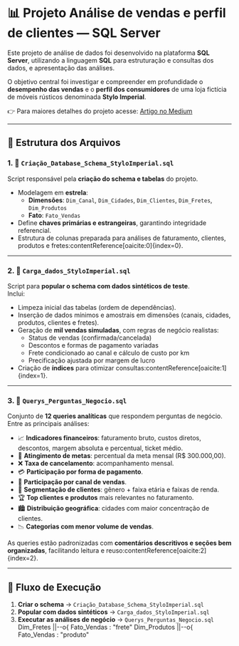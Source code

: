 # 📊 Projeto Análise de vendas e perfil de clientes — SQL Server

Este projeto de análise de dados foi desenvolvido na plataforma **SQL Server**, utilizando a linguagem **SQL** para estruturação e consultas dos dados, e apresentação das análises.  

O objetivo central foi investigar e compreender em profundidade o **desempenho das vendas** e o **perfil dos consumidores** de uma loja fictícia de móveis rústicos denominada **Stylo Imperial**.  

👉 Para maiores detalhes do projeto acesse: [Artigo no Medium](https://medium.com/@kenialara94/an%C3%A1lise-de-vendas-e-perfil-de-clientes-sqlserver-d060ef8169eb)

---

## 📂 Estrutura dos Arquivos

### 1. 📜 `Criação_Database_Schema_StyloImperial.sql`
Script responsável pela **criação do schema e tabelas** do projeto.  
- Modelagem em **estrela**:  
  - **Dimensões**: `Dim_Canal`, `Dim_Cidades`, `Dim_Clientes`, `Dim_Fretes`, `Dim_Produtos`  
  - **Fato**: `Fato_Vendas`  
- Define **chaves primárias e estrangeiras**, garantindo integridade referencial.  
- Estrutura de colunas preparada para análises de faturamento, clientes, produtos e fretes:contentReference[oaicite:0]{index=0}.

---

### 2. 📜 `Carga_dados_StyloImperial.sql`
Script para **popular o schema com dados sintéticos de teste**.  
Inclui:  
- Limpeza inicial das tabelas (ordem de dependências).  
- Inserção de dados mínimos e amostrais em dimensões (canais, cidades, produtos, clientes e fretes).  
- Geração de **mil vendas simuladas**, com regras de negócio realistas:
  - Status de vendas (confirmada/cancelada)  
  - Descontos e formas de pagamento variadas  
  - Frete condicionado ao canal e cálculo de custo por km  
  - Precificação ajustada por margem de lucro  
- Criação de **índices** para otimizar consultas:contentReference[oaicite:1]{index=1}.

---

### 3. 📜 `Querys_Perguntas_Negocio.sql`
Conjunto de **12 queries analíticas** que respondem perguntas de negócio.  
Entre as principais análises:  
- 📈 **Indicadores financeiros**: faturamento bruto, custos diretos, descontos, margem absoluta e percentual, ticket médio.  
- 🎯 **Atingimento de metas**: percentual da meta mensal (R$ 300.000,00).  
- ❌ **Taxa de cancelamento**: acompanhamento mensal.  
- 💳 **Participação por forma de pagamento**.  
- 🛒 **Participação por canal de vendas**.  
- 👥 **Segmentação de clientes**: gênero + faixa etária e faixas de renda.  
- 🏆 **Top clientes e produtos** mais relevantes no faturamento.  
- 🏙️ **Distribuição geográfica**: cidades com maior concentração de clientes.  
- 📉 **Categorias com menor volume de vendas**.  

As queries estão padronizadas com **comentários descritivos e seções bem organizadas**, facilitando leitura e reuso:contentReference[oaicite:2]{index=2}.

---

## 🔗 Fluxo de Execução

1. **Criar o schema** → `Criação_Database_Schema_StyloImperial.sql`  
2. **Popular com dados sintéticos** → `Carga_dados_StyloImperial.sql`  
3. **Executar as análises de negócio** → `Querys_Perguntas_Negocio.sql`  
    Dim_Fretes ||--o{ Fato_Vendas : "frete"
    Dim_Produtos ||--o{ Fato_Vendas : "produto"
